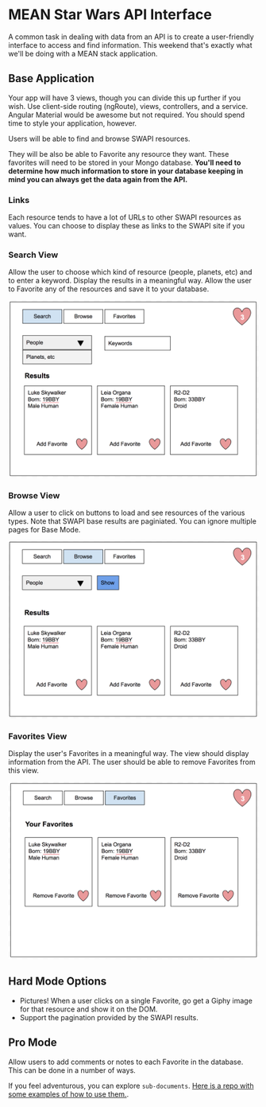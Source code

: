 # MEAN Star Wars API Interface

A common task in dealing with data from an API is to create a user-friendly interface to access and find information. This weekend that's exactly what we'll be doing with a MEAN stack application.


## Base Application

Your app will have 3 views, though you can divide this up further if you wish. Use client-side routing (ngRoute), views, controllers, and a service. Angular Material would be awesome but not required. You should spend time to style your application, however.

Users will be able to find and browse SWAPI resources. 

They will be also be able to Favorite any resource they want. These favorites will need to be stored in your Mongo database. **You'll need to determine how much information to store in your database keeping in mind you can always get the data again from the API.**


### Links

Each resource tends to have a lot of URLs to other SWAPI resources as values. You can choose to display these as links to the SWAPI site if you want.


### Search View

Allow the user to choose which kind of resource (people, planets, etc) and to enter a keyword. Display the results in a meaningful way. Allow the user to Favorite any of the resources and save it to your database.

![Search View](images/search.png)


### Browse View

Allow a user to click on buttons to load and see resources of the various types. Note that SWAPI base results are paginiated. You can ignore multiple pages for Base Mode.

![Search View](images/browse.png)


### Favorites View

Display the user's Favorites in a meaningful way. The view should display information from the API. The user should be able to remove Favorites from this view.

![Search View](images/favorites.png)


## Hard Mode Options

- Pictures! When a user clicks on a single Favorite, go get a Giphy image for that resource and show it on the DOM.
- Support the pagination provided by the SWAPI results.


## Pro Mode

Allow users to add comments or notes to each Favorite in the database. This can be done in a number of ways. 

If you feel adventurous, you can explore `sub-documents`. [Here is a repo with some examples of how to use them.](https://github.com/PrimeAcademy/mongoose-subdocs). 

